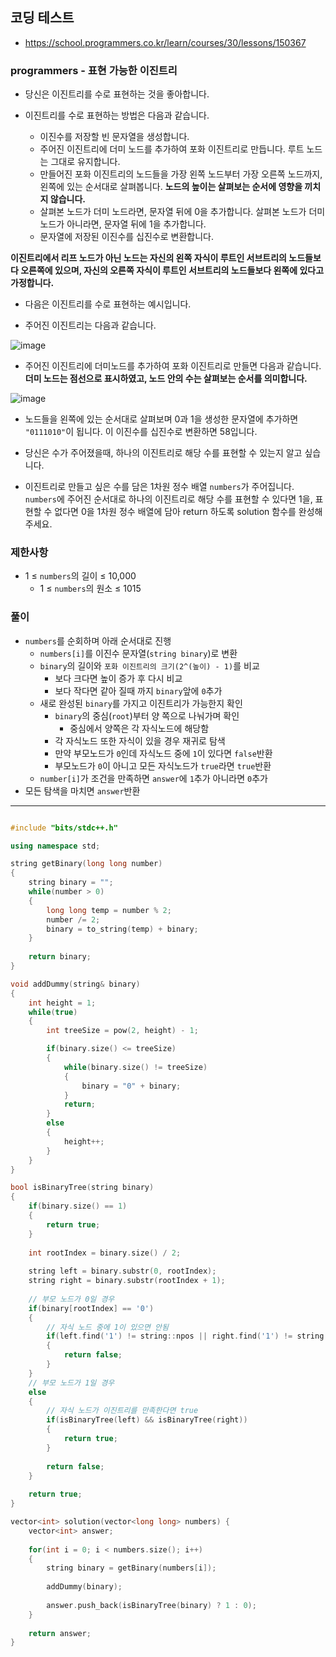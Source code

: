 ## 코딩 테스트
- https://school.programmers.co.kr/learn/courses/30/lessons/150367

### programmers - 표현 가능한 이진트리

- 당신은 이진트리를 수로 표현하는 것을 좋아합니다.

- 이진트리를 수로 표현하는 방법은 다음과 같습니다.

  - 이진수를 저장할 빈 문자열을 생성합니다.
  - 주어진 이진트리에 더미 노드를 추가하여 포화 이진트리로 만듭니다. 루트 노드는 그대로 유지합니다.
  - 만들어진 포화 이진트리의 노드들을 가장 왼쪽 노드부터 가장 오른쪽 노드까지, 왼쪽에 있는 순서대로 살펴봅니다. **노드의 높이는 살펴보는 순서에 영향을 끼치지 않습니다.**
  - 살펴본 노드가 더미 노드라면, 문자열 뒤에 0을 추가합니다. 살펴본 노드가 더미 노드가 아니라면, 문자열 뒤에 1을 추가합니다.
  - 문자열에 저장된 이진수를 십진수로 변환합니다.

**이진트리에서 리프 노드가 아닌 노드는 자신의 왼쪽 자식이 루트인 서브트리의 노드들보다 오른쪽에 있으며, 자신의 오른쪽 자식이 루트인 서브트리의 노드들보다 왼쪽에 있다고 가정합니다.**

- 다음은 이진트리를 수로 표현하는 예시입니다.

- 주어진 이진트리는 다음과 같습니다.

![image](https://github.com/user-attachments/assets/7178d808-e9d3-4cf4-96be-01b9c3979668)

- 주어진 이진트리에 더미노드를 추가하여 포화 이진트리로 만들면 다음과 같습니다. **더미 노드는 점선으로 표시하였고, 노드 안의 수는 살펴보는 순서를 의미합니다.**

![image](https://github.com/user-attachments/assets/9f8a9b80-0385-4b3c-b781-42880d377425)

- 노드들을 왼쪽에 있는 순서대로 살펴보며 0과 1을 생성한 문자열에 추가하면 `"0111010"`이 됩니다. 이 이진수를 십진수로 변환하면 58입니다.

- 당신은 수가 주어졌을때, 하나의 이진트리로 해당 수를 표현할 수 있는지 알고 싶습니다.

- 이진트리로 만들고 싶은 수를 담은 1차원 정수 배열 `numbers`가 주어집니다. `numbers`에 주어진 순서대로 하나의 이진트리로 해당 수를 표현할 수 있다면 1을, 표현할 수 없다면 0을 1차원 정수 배열에 담아 return 하도록 solution 함수를 완성해주세요.



### 제한사항
- 1 ≤ `numbers`의 길이 ≤ 10,000
  - 1 ≤ `numbers`의 원소 ≤ 1015

### 풀이
- `numbers`를 순회하며 아래 순서대로 진행
  - `numbers[i]`를 이진수 문자열(`string binary`)로 변환
  - `binary`의 길이와 `포화 이진트리의 크기(2^(높이) - 1)`를 비교
    - 보다 크다면 높이 증가 후 다시 비교
    - 보다 작다면 같아 질때 까지 `binary`앞에 `0`추가
  - 새로 완성된 `binary`를 가지고 이진트리가 가능한지 확인
    - `binary`의 중심(`root`)부터 양 쪽으로 나눠가며 확인
      - 중심에서 양쪽은 각 자식노드에 해당함
    - 각 자식노드 또한 자식이 있을 경우 재귀로 탐색
    - 만약 부모노드가 `0`인데 자식노드 중에 `1`이 있다면 `false`반환
    - 부모노드가 `0`이 아니고 모든 자식노드가 `true`라면 `true`반환
  - `number[i]`가 조건을 만족하면 `answer`에 `1`추가 아니라면 `0`추가
- 모든 탐색을 마치면 `answer`반환

---

```c++

#include "bits/stdc++.h"

using namespace std;

string getBinary(long long number)
{
    string binary = "";
    while(number > 0)
    {
        long long temp = number % 2;
        number /= 2;
        binary = to_string(temp) + binary;
    }
    
    return binary;
}

void addDummy(string& binary)
{
    int height = 1;
    while(true)
    {
        int treeSize = pow(2, height) - 1;

        if(binary.size() <= treeSize)
        {
            while(binary.size() != treeSize)
            {
                binary = "0" + binary;
            }
            return;
        }
        else
        {
            height++;
        }
    }
}

bool isBinaryTree(string binary)
{
    if(binary.size() == 1)
    {
        return true;
    }
    
    int rootIndex = binary.size() / 2;
    
    string left = binary.substr(0, rootIndex);
    string right = binary.substr(rootIndex + 1);
    
    // 부모 노드가 0일 경우
    if(binary[rootIndex] == '0')
    {
        // 자식 노드 중에 1이 있으면 안됨
        if(left.find('1') != string::npos || right.find('1') != string::npos)
        {
            return false;
        }
    }
    // 부모 노드가 1일 경우
    else
    {
        // 자식 노드가 이진트리를 만족한다면 true
        if(isBinaryTree(left) && isBinaryTree(right))
        {
            return true;
        }
        
        return false;
    }
    
    return true;
}

vector<int> solution(vector<long long> numbers) {
    vector<int> answer;
    
    for(int i = 0; i < numbers.size(); i++)
    {
        string binary = getBinary(numbers[i]);
        
        addDummy(binary);
        
        answer.push_back(isBinaryTree(binary) ? 1 : 0);
    }
    
    return answer;
}

```

